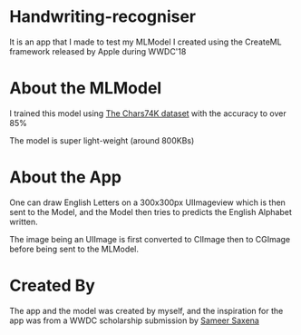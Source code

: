 # Handwriting-recogniser

It is an app that I made to test my MLModel I created using the CreateML framework released by Apple during WWDC'18

# About the MLModel

I trained this model using [The Chars74K dataset](http://www.ee.surrey.ac.uk/CVSSP/demos/chars74k/) with the accuracy to over 85%

The model is super light-weight (around 800KBs)

# About the App

One can draw English Letters on a 300x300px UIImageview which is then sent to the Model, and the Model then tries to predicts the English Alphabet written.

The image being an UIImage is first converted to CIImage then to CGImage before being sent to the MLModel.

# Created By

The app and the model was created by myself, and the inspiration for the app was from a WWDC scholarship submission by [Sameer Saxena](https://github.com/saxes20/WWDC2018Application/)